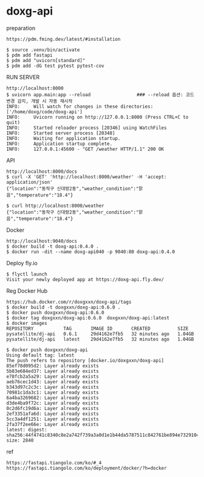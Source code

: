 # doxg-api 
    
preparation 

    https://pdm.fming.dev/latest/#installation
    
    $ source .venv/bin/activate
    $ pdm add fastapi
    $ pdm add "uvicorn[standard]" 
    $ pdm add -dG test pytest pytest-cov 
  
RUN SERVER

    http://localhost:8000
    $ uvicorn app.main:app --reload                 ### --reload 옵션: 코드 변경 감지, 개발 시 자동 재시작
    INFO:     Will watch for changes in these directories: ['/home/doxg/code/doxg-api']
    INFO:     Uvicorn running on http://127.0.0.1:8000 (Press CTRL+C to quit)          
    INFO:     Started reloader process [20346] using WatchFiles
    INFO:     Started server process [20348]
    INFO:     Waiting for application startup.
    INFO:     Application startup complete.
    INFO:     127.0.0.1:45600 - "GET /weather HTTP/1.1" 200 OK
    
API

    http://localhost:8000/docs
    $ curl -X 'GET' 'http://localhost:8000/weather' -H 'accept: application/json'
    {"location":"동작구 신대방2동","weather_condition":"맑음","temperature":"18.4"}
    
    $ curl http://localhost:8000/weather
    {"location":"동작구 신대방2동","weather_condition":"맑음","temperature":"18.4"}
    
Docker

    http://localhost:9040/docs
    $ docker build -t doxg-api:0.4.0 .
    $ docker run -dit --name doxg-api040 -p 9040:80 doxg-api:0.4.0

Deploy fly.io
    
    $ flyctl launch
    Visit your newly deployed app at https://doxg-api.fly.dev/
    
Reg Docker Hub

    https://hub.docker.com/r/doxgxxn/doxg-api/tags
    $ docker build -t doxgxxn/doxg-api:0.6.0 .
    $ docker push doxgxxn/doxg-api:0.6.0
    $ docker tag doxgxxn/doxg-api:0.6.0  doxgxxn/doxg-api:latest
    $ docker images
    REPOSITORY           TAG       IMAGE ID       CREATED          SIZE
    pysatellite/dj-api   0.6.1     29d4162e7fb5   32 minutes ago   1.04GB
    pysatellite/dj-api   latest    29d4162e7fb5   32 minutes ago   1.04GB

    $ docker push doxgxxn/doxg-api
    Using default tag: latest
    The push refers to repository [docker.io/doxgxxn/doxg-api]
    85ef78d095d2: Layer already exists
    5b83e684ed37: Layer already exists
    e78fcb2a5a29: Layer already exists
    aeb76cec1d43: Layer already exists
    b343d97c2c3c: Layer already exists
    70981c1da3c1: Layer already exists
    6a4ba3269682: Layer already exists
    d3de4ba9f72c: Layer already exists
    0c2d6fc19d6a: Layer already exists
    2ef3351afa6d: Layer already exists
    5cc3a4df1251: Layer already exists
    2fa37f2ee66e: Layer already exists
    latest: digest: sha256:44f4741c8340c8e2a742f739a3a0d1e1b44da5787511c842761be894e7329104 size: 2840

ref

    https://fastapi.tiangolo.com/ko/#_4
    https://fastapi.tiangolo.com/ko/deployment/docker/?h=docker
